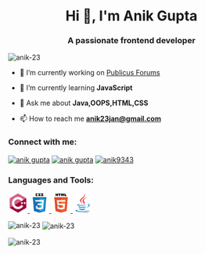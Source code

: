 <h1 align="center">Hi 👋, I'm Anik Gupta</h1>
<h3 align="center">A passionate frontend developer</h3>

<p align="left"> <img src="https://komarev.com/ghpvc/?username=anik-23&label=Profile%20views&color=0e75b6&style=flat" alt="anik-23" /> </p>

- 🔭 I’m currently working on [Publicus Forums](https://priyanshtri.github.io/PublicusForum/)

- 🌱 I’m currently learning **JavaScript**

- 💬 Ask me about **Java,OOPS,HTML,CSS**

- 📫 How to reach me **anik23jan@gmail.com**

<h3 align="left">Connect with me:</h3>
<p align="left">
<a href="https://twitter.com/anik gupta" target="blank"><img align="center" src="https://raw.githubusercontent.com/rahuldkjain/github-profile-readme-generator/master/src/images/icons/Social/twitter.svg" alt="anik gupta" height="30" width="40" /></a>
<a href="https://linkedin.com/in/anik gupta" target="blank"><img align="center" src="https://raw.githubusercontent.com/rahuldkjain/github-profile-readme-generator/master/src/images/icons/Social/linked-in-alt.svg" alt="anik gupta" height="30" width="40" /></a>
<a href="https://instagram.com/anik9343" target="blank"><img align="center" src="https://raw.githubusercontent.com/rahuldkjain/github-profile-readme-generator/master/src/images/icons/Social/instagram.svg" alt="anik9343" height="30" width="40" /></a>
</p>


<h3 align="left">Languages and Tools:</h3>
<p align="left"> <a href="https://www.w3schools.com/cpp/" target="_blank" rel="noreferrer"> <img src="https://raw.githubusercontent.com/devicons/devicon/master/icons/cplusplus/cplusplus-original.svg" alt="cplusplus" width="40" height="40"/> </a> <a href="https://www.w3schools.com/css/" target="_blank" rel="noreferrer"> <img src="https://raw.githubusercontent.com/devicons/devicon/master/icons/css3/css3-original-wordmark.svg" alt="css3" width="40" height="40"/> </a> <a href="https://www.w3.org/html/" target="_blank" rel="noreferrer"> <img src="https://raw.githubusercontent.com/devicons/devicon/master/icons/html5/html5-original-wordmark.svg" alt="html5" width="40" height="40"/> </a> <a href="https://www.java.com" target="_blank" rel="noreferrer"> <img src="https://raw.githubusercontent.com/devicons/devicon/master/icons/java/java-original.svg" alt="java" width="40" height="40"/> </a> </p>

<p><img align="left" src="https://github-readme-stats.vercel.app/api/top-langs?username=anik-23&show_icons=true&locale=en&layout=compact" alt="anik-23" /></p>

<p>&nbsp;<img align="center" src="https://github-readme-stats.vercel.app/api?username=anik-23&show_icons=true&locale=en" alt="anik-23" /></p>

<p><img align="center" src="https://github-readme-streak-stats.herokuapp.com/?user=anik-23&" alt="anik-23" /></p>
